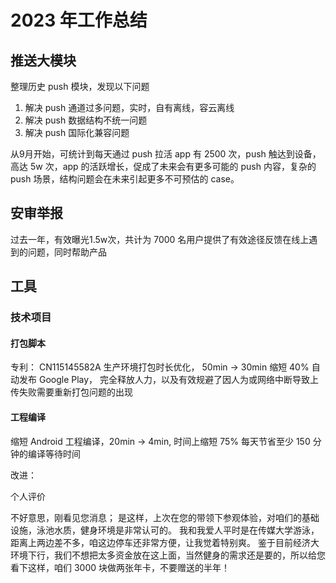 # 2023 年工作总结


## 推送大模块
整理历史 push 模块，发现以下问题
1. 解决 push 通道过多问题，实时，自有离线，容云离线
2. 解决 push 数据结构不统一问题
3. 解决 push 国际化兼容问题

从9月开始，可统计到每天通过 push 拉活 app 有 2500 次，push 触达到设备，高达 5w 次，app 的活跃增长，促成了未来会有更多可能的 push 内容，复杂的 push 场景，结构问题会在未来引起更多不可预估的 case。


## 安审举报
过去一年，有效曝光1.5w次，共计为 7000 名用户提供了有效途径反馈在线上遇到的问题，同时帮助产品

## 工具

### 技术项目
#### 打包脚本
专利： CN115145582A
生产环境打包时长优化， 50min -> 30min 缩短 40%
自动发布 Google Play， 完全释放人力，以及有效规避了因人为或网络中断导致上传失败需要重新打包问题的出现
#### 工程编译
缩短 Android 工程编译，20min -> 4min, 时间上缩短 75%
每天节省至少 150 分钟的编译等待时间

改进：






个人评价





不好意思，刚看见您消息；
是这样，上次在您的带领下参观体验，对咱们的基础设施，泳池水质，健身环境是非常认可的。
我和我爱人平时是在传媒大学游泳，距离上两边差不多，咱这边停车还非常方便，让我觉着特别爽。
鉴于目前经济大环境下行，我们不想把太多资金放在这上面，当然健身的需求还是要的，所以给您看下这样，咱们 3000 块做两张年卡，不要赠送的半年！










